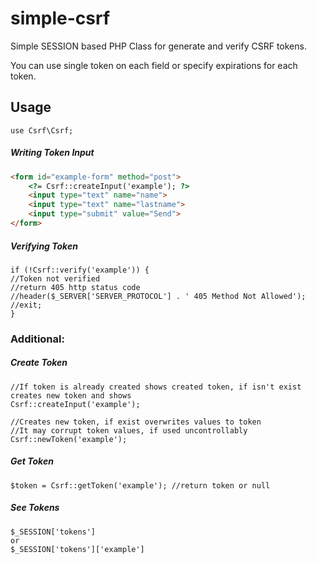 # simple-csrf

Simple SESSION based PHP Class for generate and verify CSRF tokens.
<p>You can use single token on each field or specify expirations for each token.</p>

## Usage

```injectablephp
use Csrf\Csrf;
```

##### Writing Token Input

```html
<form id="example-form" method="post">
    <?= Csrf::createInput('example'); ?>
    <input type="text" name="name">
    <input type="text" name="lastname">
    <input type="submit" value="Send">
</form>
```

##### Verifying Token

```injectablephp
if (!Csrf::verify('example')) {
//Token not verified
//return 405 http status code
//header($_SERVER['SERVER_PROTOCOL'] . ' 405 Method Not Allowed');
//exit;
}
```

### Additional:

##### Create Token

```injectablephp
//If token is already created shows created token, if isn't exist creates new token and shows
Csrf::createInput('example');

//Creates new token, if exist overwrites values to token
//It may corrupt token values, if used uncontrollably
Csrf::newToken('example');
```

##### Get Token

```injectablephp
$token = Csrf::getToken('example'); //return token or null
```

##### See Tokens

```injectablephp
$_SESSION['tokens']
or
$_SESSION['tokens']['example']
```